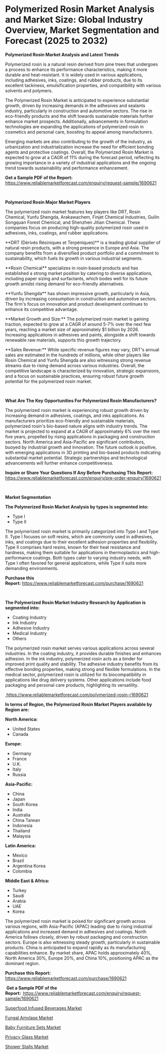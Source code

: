 <p><h1>Polymerized Rosin Market Analysis and Market Size: Global Industry Overview, Market Segmentation and Forecast (2025 to 2032)</h1></p><p><strong>Polymerized Rosin Market Analysis and Latest Trends</strong></p>
<p><p>Polymerized rosin is a natural resin derived from pine trees that undergoes a process to enhance its performance characteristics, making it more durable and heat-resistant. It is widely used in various applications, including adhesives, inks, coatings, and rubber products, due to its excellent tackiness, emulsification properties, and compatibility with various solvents and polymers.</p><p>The Polymerized Rosin Market is anticipated to experience substantial growth, driven by increasing demands in the adhesives and sealants industry, particularly in construction and automotive sectors. The rise in eco-friendly products and the shift towards sustainable materials further enhance market prospects. Additionally, advancements in formulation technologies are expanding the applications of polymerized rosin in cosmetics and personal care, boosting its appeal among manufacturers.</p><p>Emerging markets are also contributing to the growth of the industry, as urbanization and industrialization increase the need for efficient bonding agents and protective coatings. Overall, the Polymerized Rosin Market is expected to grow at a CAGR of 11% during the forecast period, reflecting its growing importance in a variety of industrial applications and the ongoing trend towards sustainability and performance enhancement.</p></p>
<p><strong>Get a Sample PDF of the Report:&nbsp;</strong> <a href="https://www.reliablemarketforecast.com/enquiry/request-sample/1690621?utm_campaign=1097&utm_medium=2&utm_source=Github&utm_content=ia&utm_term=26032025&utm_id=polymerized-rosin">https://www.reliablemarketforecast.com/enquiry/request-sample/1690621</a></p>
<p>&nbsp;</p>
<p><strong>Polymerized Rosin Major Market Players</strong></p>
<p><p>The polymerized rosin market features key players like DRT, Rosin Chemical, Yunfu Shengda, Arakawachem, Finjet Chemical Industries, Guilin Songquan Forest Chemical, and Shenzhen Jitian Chemical. These companies focus on producing high-quality polymerized rosin used in adhesives, inks, coatings, and rubber applications. </p><p>**DRT (Dérivés Résiniques et Terpéniques)** is a leading global supplier of natural resin products, with a strong presence in Europe and Asia. The company benefits from a diversified product portfolio and a commitment to sustainability, which fuels its growth in various industrial segments. </p><p>**Rosin Chemical** specializes in rosin-based products and has established a strong market position by catering to diverse applications, including paper sizing and surfactants, which bodes well for its future growth amidst rising demand for eco-friendly alternatives.</p><p>**Yunfu Shengda** has shown impressive growth, particularly in Asia, driven by increasing consumption in construction and automotive sectors. The firm's focus on innovation and product development continues to enhance its competitive advantage.</p><p>**Market Growth and Size:** The polymerized rosin market is gaining traction, expected to grow at a CAGR of around 5-7% over the next few years, reaching a market size of approximately $1 billion by 2026. Increasing applications in adhesives and paints, alongside a shift towards renewable raw materials, supports this growth trajectory.</p><p>**Sales Revenue:** While specific revenue figures may vary, DRT's annual sales are estimated in the hundreds of millions, while other players like Rosin Chemical and Yunfu Shengda are also witnessing strong revenue streams due to rising demand across various industries. Overall, the competitive landscape is characterized by innovation, strategic expansions, and a focus on sustainable practices, ensuring robust future growth potential for the polymerized rosin market.</p></p>
<p>&nbsp;</p>
<p><strong>What Are The Key Opportunities For Polymerized Rosin Manufacturers?</strong></p>
<p><p>The polymerized rosin market is experiencing robust growth driven by increasing demand in adhesives, coatings, and inks applications. As manufacturers prioritize eco-friendly and sustainable materials, polymerized rosin's bio-based nature aligns with industry trends. The market is projected to expand at a CAGR of approximately 6% over the next five years, propelled by rising applications in packaging and construction sectors. North America and Asia-Pacific are significant contributors, buoyed by industrial growth and innovation. The future outlook is positive, with emerging applications in 3D printing and bio-based products indicating substantial market potential. Strategic partnerships and technological advancements will further enhance competitiveness.</p></p>
<p><strong>Inquire or Share Your Questions If Any Before Purchasing This Report:</strong> <a href="https://www.reliablemarketforecast.com/enquiry/pre-order-enquiry/1690621?utm_campaign=1097&utm_medium=2&utm_source=Github&utm_content=ia&utm_term=26032025&utm_id=polymerized-rosin">https://www.reliablemarketforecast.com/enquiry/pre-order-enquiry/1690621</a></p>
<p>&nbsp;</p>
<p><strong>Market Segmentation</strong></p>
<p><strong>The Polymerized Rosin Market Analysis by types is segmented into:</strong></p>
<p><ul><li>Type I</li><li>Type II</li></ul></p>
<p><p>The polymerized rosin market is primarily categorized into Type I and Type II. Type I focuses on soft resins, which are commonly used in adhesives, inks, and coatings due to their excellent adhesion properties and flexibility. Type II comprises hard resins, known for their heat resistance and hardness, making them suitable for applications in thermoplastics and high-performance coatings. Both types cater to varying industry needs, with Type I often favored for general applications, while Type II suits more demanding environments.</p></p>
<p><strong>Purchase this Report:&nbsp;</strong><a href="https://www.reliablemarketforecast.com/purchase/1690621?utm_campaign=1097&utm_medium=2&utm_source=Github&utm_content=ia&utm_term=26032025&utm_id=polymerized-rosin">https://www.reliablemarketforecast.com/purchase/1690621</a></p>
<p>&nbsp;</p>
<p><strong>The Polymerized Rosin Market Industry Research by Application is segmented into:</strong></p>
<p><ul><li>Coating Industry</li><li>Ink Industry</li><li>Adhesive Industry</li><li>Medical Industry</li><li>Others</li></ul></p>
<p><p>The polymerized rosin market serves various applications across several industries. In the coating industry, it provides durable finishes and enhances adhesion. In the ink industry, polymerized rosin acts as a binder for improved print quality and stability. The adhesive industry benefits from its effective bonding properties, making strong and flexible formulations. In the medical sector, polymerized rosin is utilized for its biocompatibility in applications like drug delivery systems. Other applications include food packaging and personal care products, highlighting its versatility.</p></p>
<p><a href="https://www.reliablemarketforecast.com/polymerized-rosin-r1690621?utm_campaign=1097&utm_medium=2&utm_source=Github&utm_content=ia&utm_term=26032025&utm_id=polymerized-rosin">&nbsp;https://www.reliablemarketforecast.com/polymerized-rosin-r1690621</a></p>
<p><strong>In terms of Region, the Polymerized Rosin Market Players available by Region are:</strong></p>
<p>
    <p> <strong> North America: </strong>
        <ul>
            <li>United States</li>
            <li>Canada</li>
        </ul>
        </p> 
    <p> <strong> Europe: </strong>
        <ul>
            <li>Germany</li>
            <li>France</li>
            <li>U.K.</li>
            <li>Italy</li>
            <li>Russia</li>
        </ul>
        </p> 
    <p> <strong> Asia-Pacific: </strong>
        <ul>
            <li>China</li>
            <li>Japan</li>
            <li>South Korea</li>
            <li>India</li>
            <li>Australia</li>
            <li>China Taiwan</li>
            <li>Indonesia</li>
            <li>Thailand</li>
            <li>Malaysia</li>
        </ul>
        </p> 
    <p> <strong> Latin America: </strong>
        <ul>
            <li>Mexico</li>
            <li>Brazil</li>
            <li>Argentina Korea</li>
            <li>Colombia</li>
        </ul>
        </p> 
    <p> <strong> Middle East & Africa: </strong>
        <ul>
            <li>Turkey</li>
            <li>Saudi</li>
            <li>Arabia</li>
            <li>UAE</li>
            <li>Korea</li>
        </ul>
    </p>
    </p>
<p><p>The polymerized rosin market is poised for significant growth across various regions, with Asia-Pacific (APAC) leading due to rising industrial applications and increased demand in adhesives and coatings. North America follows closely, driven by robust packaging and construction sectors. Europe is also witnessing steady growth, particularly in sustainable products. China is anticipated to expand rapidly as its manufacturing capabilities enhance. By market share, APAC holds approximately 40%, North America 30%, Europe 20%, and China 10%, positioning APAC as the dominant region.</p></p>
<p><strong>Purchase this Report: </strong><a href="https://www.reliablemarketforecast.com/purchase/1690621?utm_campaign=1097&utm_medium=2&utm_source=Github&utm_content=ia&utm_term=26032025&utm_id=polymerized-rosin">https://www.reliablemarketforecast.com/purchase/1690621</a></p>
<p>&nbsp;<strong>Get a Sample PDF of the Report:&nbsp;&nbsp;</strong><a href="https://www.reliablemarketforecast.com/enquiry/request-sample/1690621?utm_campaign=1097&utm_medium=2&utm_source=Github&utm_content=ia&utm_term=26032025&utm_id=polymerized-rosin">https://www.reliablemarketforecast.com/enquiry/request-sample/1690621</a></p>
<p><strong></strong></p>
<p><p><a href="https://github.com/fabinbuddygc/Market-Research-Report-List-1/blob/main/superfood-infused-beverages-market.md?utm_campaign=1097&utm_medium=2&utm_source=Github&utm_content=ia&utm_term=26032025&utm_id=polymerized-rosin">Superfood Infused Beverages Market</a></p><p><a href="https://github.com/ridchycarlas/Market-Research-Report-List-1/blob/main/fungal-amylase-market.md?utm_campaign=1097&utm_medium=2&utm_source=Github&utm_content=ia&utm_term=26032025&utm_id=polymerized-rosin">Fungal Amylase Market</a></p><p><a href="https://github.com/hadshpinay/Market-Research-Report-List-1/blob/main/baby-furniture-sets-market.md?utm_campaign=1097&utm_medium=2&utm_source=Github&utm_content=ia&utm_term=26032025&utm_id=polymerized-rosin">Baby Furniture Sets Market</a></p><p><a href="https://github.com/danzopachllq/Market-Research-Report-List-1/blob/main/privacy-glass-market.md?utm_campaign=1097&utm_medium=2&utm_source=Github&utm_content=ia&utm_term=26032025&utm_id=polymerized-rosin">Privacy Glass Market</a></p><p><a href="https://github.com/catlowdarcys/Market-Research-Report-List-1/blob/main/shower-stalls-market.md?utm_campaign=1097&utm_medium=2&utm_source=Github&utm_content=ia&utm_term=26032025&utm_id=polymerized-rosin">Shower Stalls Market</a></p></p>